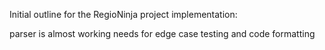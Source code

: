 Initial outline for the RegioNinja project implementation:

parser is almost working needs for edge case testing and code formatting
